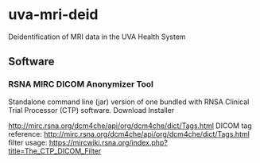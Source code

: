 # uva-mri-deid
Deidentification of MRI data in the UVA Health System

## Software
### RSNA MIRC DICOM Anonymizer Tool
Standalone command line (jar) version of one bundled with RNSA Clinical Trial Processor (CTP) software.
Download Installer

 http://mirc.rsna.org/dcm4che/api/org/dcm4che/dict/Tags.html
 DICOM tag reference: http://mirc.rsna.org/dcm4che/api/org/dcm4che/dict/Tags.html
 filter usage: https://mircwiki.rsna.org/index.php?title=The_CTP_DICOM_Filter
